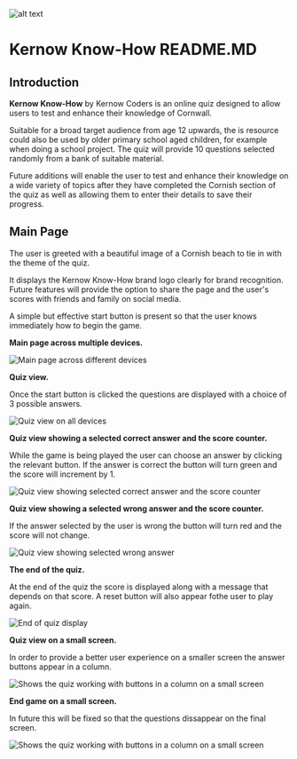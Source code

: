 ![alt text](assets/logos/KernowKnowHowLogoColor.webp)

<h1>Kernow Know-How README.MD</h1>

<h2>Introduction</h2>

**Kernow Know-How** by Kernow Coders is an online quiz designed to allow users to test and enhance their knowledge of Cornwall. 

Suitable for a broad target audience from age 12 upwards, the is resource could also be used by older primary school aged children, for example when doing a school project. The quiz will provide 10 questions selected randomly from a bank of suitable material.

Future additions will enable the user to test and enhance their knowledge on a wide variety of topics after they have completed the Cornish section of the quiz as well as allowing them to enter their details to save their progress. 


## Main Page 

The user is greeted with a beautiful image of a Cornish beach to tie in with the theme of the quiz.

It displays the Kernow Know-How brand logo clearly for brand recognition. Future features will provide the option to share the page and the user's scores with friends and family on social media.

A simple but effective start button is present so that the user knows immediately how to begin the game.

<strong>Main page across multiple devices.</strong>

<img src="assets/images/responsiveness/main-all-screens.webp" alt="Main page across different devices">

<br>

<strong>Quiz view.</strong>
 
 Once the start button is clicked the questions are displayed with a choice of 3 possible answers.

<img src="assets/images/responsiveness/quizview-all-devices.webp" alt="Quiz view on all devices">

<br>

<strong>Quiz view showing a selected correct answer and the score counter.</strong>

While the game is being played the user can choose an answer by clicking the relevant button. If the answer is correct the button will turn green and the score will increment by 1.

<img src="assets/images/responsiveness/correct-counter.webp" alt="Quiz view showing selected correct answer and the score counter">

<br>

<strong>Quiz view showing a selected wrong answer and the score counter.</strong>

If the answer selected by the user is wrong the button will turn red and the score will not change.

<img src="assets/images/responsiveness/wrong.webp" alt="Quiz view showing selected wrong answer">

<br>

<strong>The end of the quiz.</strong>

At the end of the quiz the score is displayed along with a message that depends on that score. A reset button will also appear fothe user to play again. 

<img src="assets/images/responsiveness/endquiz.JPG" alt="End of quiz display">

<br>

<strong>Quiz view on a small screen.</strong>

In order to provide a better user experience on a smaller screen the answer buttons appear in a column.

<img src="assets/images/responsiveness/small-screen-quiz.JPG" alt="Shows the quiz working with buttons in a column on a small screen">

<strong>End game on a small screen.</strong>

In future this will be fixed so that the questions dissappear on the final screen.

<img src="assets/images/responsiveness/end-small-screen.JPG" alt="Shows the quiz working with buttons in a column on a small screen">